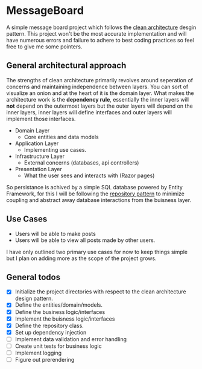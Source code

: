 # MessageBoard

A simple message board project which follows the [clean architecture](https://blog.cleancoder.com/uncle-bob/2012/08/13/the-clean-architecture.html) desgin pattern. This project won't be the most accurate implementation and will have numerous errors and failure to adhere to best coding practices so feel free to give me some pointers. 

## General architectural approach

The strengths of clean architecture primarily revolves around seperation of concerns and maintaining independence between layers. You can sort of visualize an onion and at the heart of it is the domain layer. What makes the architecture work is the **dependency rule**, essentially the inner layers will **not** depend on the outermost layers but the outer layers will depend on the inner layers,  inner layers will define interfaces and outer layers will implement those interfaces. 
- Domain Layer
   - Core entities and data models
- Application Layer
   - Implementing use cases.
- Infrastructure Layer
  - External concerns (databases, api controllers)
- Presentation Layer
  - What the user sees and interacts with (Razor pages)

So persistance is achived by a simple SQL database powered by Entity Framework, for this I will be following the [repository pattern](https://dotnettutorials.net/lesson/repository-design-pattern-csharp/) to minimize coupling and abstract away database interactions from the buisness layer. 


## Use Cases
+ Users will be able to make posts
+ Users will be able to view all posts made by other users.

I have only outlined two primary use cases for now to keep things simple but I plan on adding more as the scope of the project grows.

## General todos
- [x] Initialize the project directories with respect to the clean architecture design pattern.
- [x] Define the entities/domain/models.
- [x] Define the business logic/interfaces
- [x] Implement the buisness logic/interfaces
- [x] Define the repository class.
- [x] Set up dependency injection
- [ ] Implement data validation and error handling
- [ ] Create unit tests for business logic
- [ ] Implement logging
- [ ] Figure out prerendering
